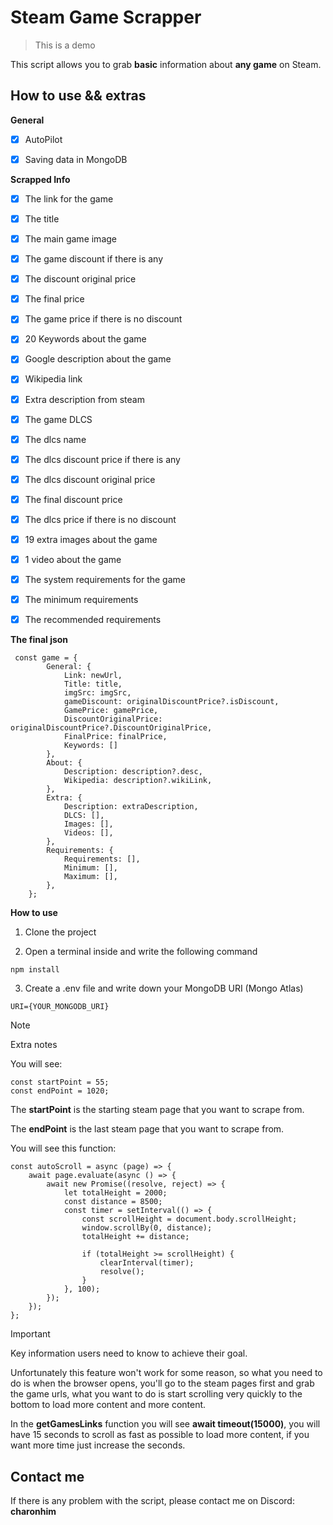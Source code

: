 # Steam Game Scrapper

> This is a demo

This script allows you to grab **basic** information about **any game** on Steam.

## How to use && extras

**General**

- [x] AutoPilot

- [x] Saving data in MongoDB

**Scrapped Info**

- [x] The link for the game

- [x] The title

- [x] The main game image

- [x] The game discount if there is any

- [x] The discount original price

- [x] The final price

- [x] The game price if there is no discount

- [x] 20 Keywords about the game

- [x] Google description about the game

- [x] Wikipedia link

- [x] Extra description from steam

- [x] The game DLCS

- [x] The dlcs name

- [x] The dlcs discount price if there is any

- [x] The dlcs discount original price

- [x] The final discount price

- [x] The dlcs price if there is no discount

- [x] 19 extra images about the game

- [x] 1 video about the game

- [x] The system requirements for the game

- [x] The minimum requirements

- [x] The recommended requirements

**The final json**

```
 const game = {
        General: {
            Link: newUrl,
            Title: title,
            imgSrc: imgSrc,
            gameDiscount: originalDiscountPrice?.isDiscount,
            GamePrice: gamePrice,
            DiscountOriginalPrice: originalDiscountPrice?.DiscountOriginalPrice,
            FinalPrice: finalPrice,
            Keywords: []
        },
        About: {
            Description: description?.desc,
            Wikipedia: description?.wikiLink,
        },
        Extra: {
            Description: extraDescription,
            DLCS: [],
            Images: [],
            Videos: [],
        },
        Requirements: {
            Requirements: [],
            Minimum: [],
            Maximum: [],
        },
    };
```

**How to use**

1. Clone the project

2. Open a terminal inside and write the following command

```
npm install
```

3. Create a .env file and write down your MongoDB URI (Mongo Atlas)

```
URI={YOUR_MONGODB_URI}
```

> [!NOTE]
> Extra notes

You will see:

```
const startPoint = 55;
const endPoint = 1020;
```

The **startPoint** is the starting steam page that you want to scrape from.

The **endPoint** is the last steam page that you want to scrape from.

You will see this function:

```
const autoScroll = async (page) => {
    await page.evaluate(async () => {
        await new Promise((resolve, reject) => {
            let totalHeight = 2000;
            const distance = 8500;
            const timer = setInterval(() => {
                const scrollHeight = document.body.scrollHeight;
                window.scrollBy(0, distance);
                totalHeight += distance;

                if (totalHeight >= scrollHeight) {
                    clearInterval(timer);
                    resolve();
                }
            }, 100);
        });
    });
};
```

> [!IMPORTANT]
> Key information users need to know to achieve their goal.

Unfortunately this feature won't work for some reason, so what you need to do is when the browser opens, you'll go to the steam pages first and grab the game urls, what you want to do is start scrolling very quickly to the bottom to load more content and more content.

In the **getGamesLinks** function you will see **await timeout(15000)**, you will have 15 seconds to scroll as fast as possible to load more content, if you want more time just increase the seconds.

## Contact me

If there is any problem with the script, please contact me on Discord: **charonhim**

